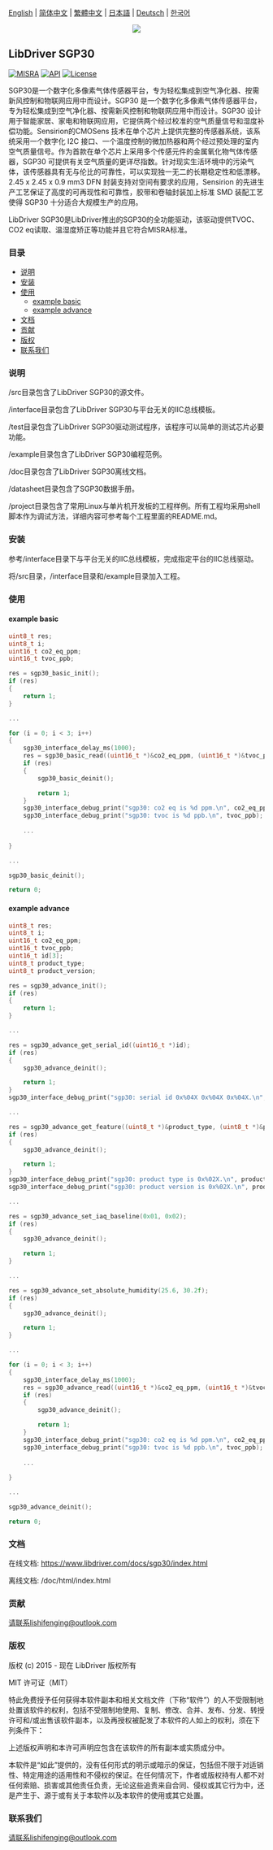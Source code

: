 [English](/README.md) | [ 简体中文](/README_zh-Hans.md) | [繁體中文](/README_zh-Hant.md) | [日本語](/README_ja.md) | [Deutsch](/README_de.md) | [한국어](/README_ko.md)

<div align=center>
<img src="/doc/image/logo.png"/>
</div>

## LibDriver SGP30

[![MISRA](https://img.shields.io/badge/misra-compliant-brightgreen.svg)](/misra/README.md) [![API](https://img.shields.io/badge/api-reference-blue.svg)](https://www.libdriver.com/docs/sgp30/index.html) [![License](https://img.shields.io/badge/license-MIT-brightgreen.svg)](/LICENSE)

SGP30是一个数字化多像素气体传感器平台，专为轻松集成到空气净化器、按需新风控制和物联网应用中而设计。SGP30 是一个数字化多像素气体传感器平台，专为轻松集成到空气净化器、按需新风控制和物联网应用中而设计。SGP30 设计用于智能家居、家电和物联网应用，它提供两个经过校准的空气质量信号和湿度补偿功能。Sensirion的CMOSens 技术在单个芯片上提供完整的传感器系统，该系统采用一个数字化 I2C 接口、一个温度控制的微加热器和两个经过预处理的室内空气质量信号。作为首款在单个芯片上采用多个传感元件的金属氧化物气体传感器，SGP30 可提供有关空气质量的更详尽指数。针对现实生活环境中的污染气体，该传感器具有无与伦比的可靠性，可以实现独一无二的长期稳定性和低漂移。 2.45 x 2.45 x 0.9 mm3 DFN 封装支持对空间有要求的应用，Sensirion 的先进生产工艺保证了高度的可再现性和可靠性，胶带和卷轴封装加上标准 SMD 装配工艺使得 SGP30 十分适合大规模生产的应用。

LibDriver SGP30是LibDriver推出的SGP30的全功能驱动，该驱动提供TVOC、CO2 eq读取、温湿度矫正等功能并且它符合MISRA标准。

### 目录

  - [说明](#说明)
  - [安装](#安装)
  - [使用](#使用)
    - [example basic](#example-basic)
    - [example advance](#example-advance)
  - [文档](#文档)
  - [贡献](#贡献)
  - [版权](#版权)
  - [联系我们](#联系我们)

### 说明

/src目录包含了LibDriver SGP30的源文件。

/interface目录包含了LibDriver SGP30与平台无关的IIC总线模板。

/test目录包含了LibDriver SGP30驱动测试程序，该程序可以简单的测试芯片必要功能。

/example目录包含了LibDriver SGP30编程范例。

/doc目录包含了LibDriver SGP30离线文档。

/datasheet目录包含了SGP30数据手册。

/project目录包含了常用Linux与单片机开发板的工程样例。所有工程均采用shell脚本作为调试方法，详细内容可参考每个工程里面的README.md。

### 安装

参考/interface目录下与平台无关的IIC总线模板，完成指定平台的IIC总线驱动。

将/src目录，/interface目录和/example目录加入工程。

### 使用

#### example basic

```C
uint8_t res;
uint8_t i;
uint16_t co2_eq_ppm;
uint16_t tvoc_ppb;

res = sgp30_basic_init();
if (res)
{
    return 1;
}

...

for (i = 0; i < 3; i++)
{
    sgp30_interface_delay_ms(1000);
    res = sgp30_basic_read((uint16_t *)&co2_eq_ppm, (uint16_t *)&tvoc_ppb);
    if (res)
    {
        sgp30_basic_deinit();

        return 1;
    }
    sgp30_interface_debug_print("sgp30: co2 eq is %d ppm.\n", co2_eq_ppm);
    sgp30_interface_debug_print("sgp30: tvoc is %d ppb.\n", tvoc_ppb);
    
    ...
    
}

...

sgp30_basic_deinit();

return 0;
```

#### example advance

```C
uint8_t res;
uint8_t i;
uint16_t co2_eq_ppm;
uint16_t tvoc_ppb;
uint16_t id[3];
uint8_t product_type;
uint8_t product_version;

res = sgp30_advance_init();
if (res)
{
    return 1;
}

...

res = sgp30_advance_get_serial_id((uint16_t *)id);
if (res)
{
    sgp30_advance_deinit();

    return 1;
}
sgp30_interface_debug_print("sgp30: serial id 0x%04X 0x%04X 0x%04X.\n", (uint16_t)(id[0]), (uint16_t)(id[1]), (uint16_t)(id[2]))

...

res = sgp30_advance_get_feature((uint8_t *)&product_type, (uint8_t *)&product_version);
if (res)
{
    sgp30_advance_deinit();

    return 1;
}
sgp30_interface_debug_print("sgp30: product type is 0x%02X.\n", product_type);
sgp30_interface_debug_print("sgp30: product version is 0x%02X.\n", product_version);

...

res = sgp30_advance_set_iaq_baseline(0x01, 0x02);
if (res)
{
    sgp30_advance_deinit();

    return 1;
}

...

res = sgp30_advance_set_absolute_humidity(25.6, 30.2f);
if (res)
{
    sgp30_advance_deinit();

    return 1;
}

...

for (i = 0; i < 3; i++)
{
    sgp30_interface_delay_ms(1000);
    res = sgp30_advance_read((uint16_t *)&co2_eq_ppm, (uint16_t *)&tvoc_ppb);
    if (res)
    {
        sgp30_advance_deinit();

        return 1;
    }
    sgp30_interface_debug_print("sgp30: co2 eq is %d ppm.\n", co2_eq_ppm);
    sgp30_interface_debug_print("sgp30: tvoc is %d ppb.\n", tvoc_ppb);
    
    ...
    
}

...

sgp30_advance_deinit();

return 0;
```

### 文档

在线文档: https://www.libdriver.com/docs/sgp30/index.html

离线文档: /doc/html/index.html

### 贡献

请联系lishifenging@outlook.com

### 版权

版权 (c) 2015 - 现在 LibDriver 版权所有

MIT 许可证（MIT）

特此免费授予任何获得本软件副本和相关文档文件（下称“软件”）的人不受限制地处置该软件的权利，包括不受限制地使用、复制、修改、合并、发布、分发、转授许可和/或出售该软件副本，以及再授权被配发了本软件的人如上的权利，须在下列条件下：

上述版权声明和本许可声明应包含在该软件的所有副本或实质成分中。

本软件是“如此”提供的，没有任何形式的明示或暗示的保证，包括但不限于对适销性、特定用途的适用性和不侵权的保证。在任何情况下，作者或版权持有人都不对任何索赔、损害或其他责任负责，无论这些追责来自合同、侵权或其它行为中，还是产生于、源于或有关于本软件以及本软件的使用或其它处置。

### 联系我们

请联系lishifenging@outlook.com